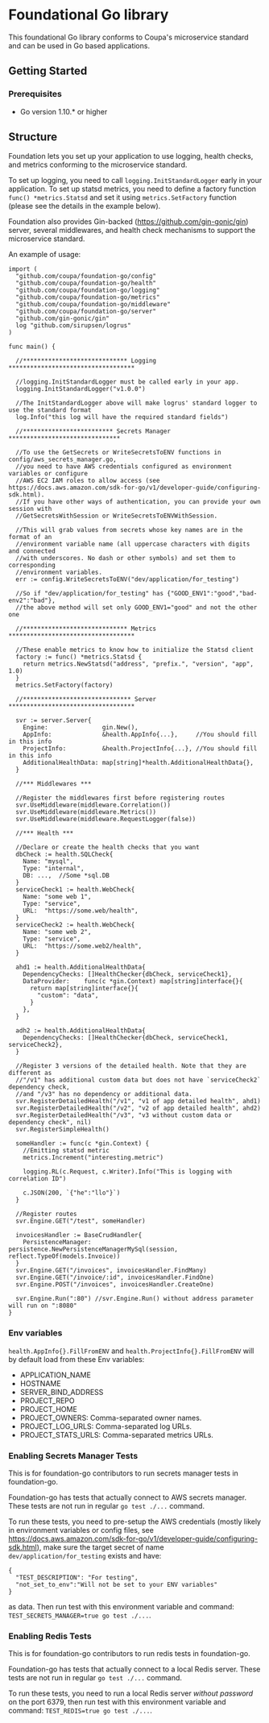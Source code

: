 # Foundational Go library

This foundational Go library conforms to Coupa's microservice standard and can be used in Go based applications.

## Getting Started

### Prerequisites
* Go version 1.10.* or higher

## Structure
Foundation lets you set up your application to use logging, health checks, and metrics conforming to the microservice standard.

To set up logging, you need to call `logging.InitStandardLogger` early in your application. To set up statsd metrics, you need to define a factory function `func() *metrics.Statsd` and set it using `metrics.SetFactory` function (please see the details in the example below).

Foundation also provides Gin-backed (https://github.com/gin-gonic/gin) server, several middlewares, and health check mechanisms to support the microservice standard.

An example of usage:
```
import (
  "github.com/coupa/foundation-go/config"
  "github.com/coupa/foundation-go/health"
  "github.com/coupa/foundation-go/logging"
  "github.com/coupa/foundation-go/metrics"
  "github.com/coupa/foundation-go/middleware"
  "github.com/coupa/foundation-go/server"
  "github.com/gin-gonic/gin"
  log "github.com/sirupsen/logrus"
)

func main() {

  //***************************** Logging ***********************************

  //logging.InitStandardLogger must be called early in your app.
  logging.InitStandardLogger("v1.0.0")

  //The InitStandardLogger above will make logrus' standard logger to use the standard format
  log.Info("this log will have the required standard fields")

  //************************* Secrets Manager *******************************

  //To use the GetSecrets or WriteSecretsToENV functions in config/aws_secrets_manager.go,
  //you need to have AWS credentials configured as environment variables or configure
  //AWS EC2 IAM roles to allow access (see https://docs.aws.amazon.com/sdk-for-go/v1/developer-guide/configuring-sdk.html).
  //If you have other ways of authentication, you can provide your own session with
  //GetSecretsWithSession or WriteSecretsToENVWithSession.

  //This will grab values from secrets whose key names are in the format of an
  //environment variable name (all uppercase characters with digits and connected
  //with underscores. No dash or other symbols) and set them to corresponding
  //environment variables.
  err := config.WriteSecretsToENV("dev/application/for_testing")

  //So if "dev/application/for_testing" has {"GOOD_ENV1":"good","bad-env2":"bad"},
  //the above method will set only GOOD_ENV1="good" and not the other one

  //***************************** Metrics ***********************************

  //These enable metrics to know how to initialize the Statsd client
  factory := func() *metrics.Statsd {
    return metrics.NewStatsd("address", "prefix.", "version", "app", 1.0)
  }
  metrics.SetFactory(factory)

  //****************************** Server ***********************************

  svr := server.Server{
    Engine:               gin.New(),
    AppInfo:              &health.AppInfo{...},     //You should fill in this info
    ProjectInfo:          &health.ProjectInfo{...}, //You should fill in this info
    AdditionalHealthData: map[string]*health.AdditionalHealthData{},
  }

  //*** Middlewares ***

  //Register the middlewares first before registering routes
  svr.UseMiddleware(middleware.Correlation())
  svr.UseMiddleware(middleware.Metrics())
  svr.UseMiddleware(middleware.RequestLogger(false))

  //*** Health ***

  //Declare or create the health checks that you want
  dbCheck := health.SQLCheck{
    Name: "mysql",
    Type: "internal",
    DB: ...,  //Some *sql.DB
  }
  serviceCheck1 := health.WebCheck{
  	Name: "some web 1",
  	Type: "service",
  	URL:  "https://some.web/health",
  }
  serviceCheck2 := health.WebCheck{
  	Name: "some web 2",
  	Type: "service",
  	URL:  "https://some.web2/health",
  }

  ahd1 := health.AdditionalHealthData{
    DependencyChecks: []HealthChecker{dbCheck, serviceCheck1},
    DataProvider:    func(c *gin.Context) map[string]interface{}{
      return map[string]interface{}{
        "custom": "data",
      }
    },
  }

  adh2 := health.AdditionalHealthData{
    DependencyChecks: []HealthChecker{dbCheck, serviceCheck1, serviceCheck2},
  }

  //Register 3 versions of the detailed health. Note that they are different as
  //"/v1" has additional custom data but does not have `serviceCheck2` dependency check,
  //and "/v3" has no dependency or additional data.
  svr.RegisterDetailedHealth("/v1", "v1 of app detailed health", ahd1)
  svr.RegisterDetailedHealth("/v2", "v2 of app detailed health", ahd2)
  svr.RegisterDetailedHealth("/v3", "v3 without custom data or dependency check", nil)
  svr.RegisterSimpleHealth()

  someHandler := func(c *gin.Context) {
    //Emitting statsd metric
    metrics.Increment("interesting.metric")

    logging.RL(c.Request, c.Writer).Info("This is logging with correlation ID")

    c.JSON(200, `{"he":"llo"}`)
  }

  //Register routes
  svr.Engine.GET("/test", someHandler)
   
  invoicesHandler := BaseCrudHandler{
    PersistenceManager: persistence.NewPersistenceManagerMySql(session, reflect.TypeOf(models.Invoice))
  } 
  svr.Engine.GET("/invoices", invoicesHandler.FindMany)
  svr.Engine.GET("/invoice/:id", invoicesHandler.FindOne)
  svr.Engine.POST("/invoices", invoicesHandler.CreateOne)
  
  svr.Engine.Run(":80") //svr.Engine.Run() without address parameter will run on ":8080"
}
```

### Env variables

`health.AppInfo{}.FillFromENV` and `health.ProjectInfo{}.FillFromENV` will by default load from these Env variables:

* APPLICATION_NAME
* HOSTNAME
* SERVER_BIND_ADDRESS
* PROJECT_REPO
* PROJECT_HOME
* PROJECT_OWNERS: Comma-separated owner names.
* PROJECT_LOG_URLS: Comma-separated log URLs.
* PROJECT_STATS_URLS: Comma-separated metrics URLs.

### Enabling Secrets Manager Tests

This is for foundation-go contributors to run secrets manager tests in foundation-go.

Foundation-go has tests that actually connect to AWS secrets manager. These tests are not run in regular `go test ./...` command.

To run these tests, you need to pre-setup the AWS credentials (mostly likely in environment variables or config files, see https://docs.aws.amazon.com/sdk-for-go/v1/developer-guide/configuring-sdk.html), make sure the target secret of name `dev/application/for_testing` exists and have:
```
{
  "TEST_DESCRIPTION": "For testing",
  "not_set_to_env":"Will not be set to your ENV variables"
}
```
as data. Then run test with this environment variable and command: `TEST_SECRETS_MANAGER=true go test ./...`.

### Enabling Redis Tests

This is for foundation-go contributors to run redis tests in foundation-go.

Foundation-go has tests that actually connect to a local Redis server. These tests are not run in regular `go test ./...` command.

To run these tests, you need to run a local Redis server *without password* on the port 6379, then run test with this environment variable and command: `TEST_REDIS=true go test ./...`.

